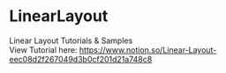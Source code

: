 # LinearLayout
Linear Layout Tutorials & Samples <br />
View Tutorial here: https://www.notion.so/Linear-Layout-eec08d2f267049d3b0cf201d21a748c8
